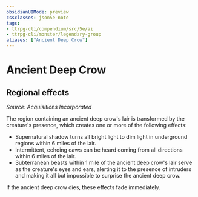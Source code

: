 ```yaml
---
obsidianUIMode: preview
cssclasses: json5e-note
tags:
- ttrpg-cli/compendium/src/5e/ai
- ttrpg-cli/monster/legendary-group
aliases: ["Ancient Deep Crow"]
---
```

# Ancient Deep Crow

## Regional effects
_Source: Acquisitions Incorporated_

The region containing an ancient deep crow's lair is transformed by the creature's presence, which creates one or more of the following effects:

- Supernatural shadow turns all bright light to dim light in underground regions within 6 miles of the lair.  
- Intermittent, echoing caws can be heard coming from all directions within 6 miles of the lair.  
- Subterranean beasts within 1 mile of the ancient deep crow's lair serve as the creature's eyes and ears, alerting it to the presence of intruders and making it all but impossible to surprise the ancient deep crow.  

If the ancient deep crow dies, these effects fade immediately.